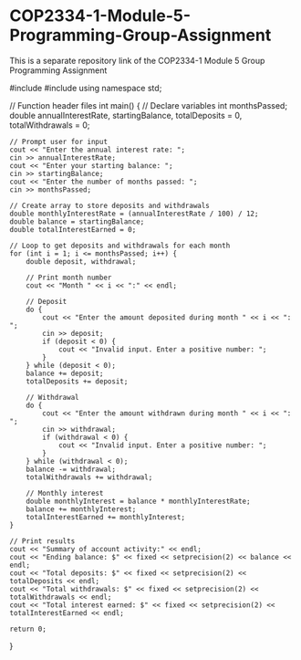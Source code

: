# COP2334-1-Module-5-Programming-Group-Assignment
This is a separate repository link of the COP2334-1 Module 5 Group Programming Assignment

#include <iostream>
#include <iomanip>
using namespace std;

// Function header files
int main() {
    // Declare variables
    int monthsPassed;
    double annualInterestRate, startingBalance, totalDeposits = 0, totalWithdrawals = 0;

    // Prompt user for input
    cout << "Enter the annual interest rate: ";
    cin >> annualInterestRate;
    cout << "Enter your starting balance: ";
    cin >> startingBalance;
    cout << "Enter the number of months passed: ";
    cin >> monthsPassed;

    // Create array to store deposits and withdrawals
    double monthlyInterestRate = (annualInterestRate / 100) / 12;
    double balance = startingBalance;
    double totalInterestEarned = 0;

    // Loop to get deposits and withdrawals for each month
    for (int i = 1; i <= monthsPassed; i++) {
        double deposit, withdrawal;

        // Print month number
        cout << "Month " << i << ":" << endl;

        // Deposit
        do {
            cout << "Enter the amount deposited during month " << i << ": ";
            cin >> deposit;
            if (deposit < 0) {
                cout << "Invalid input. Enter a positive number: ";
            }
        } while (deposit < 0);
        balance += deposit;
        totalDeposits += deposit;

        // Withdrawal
        do {
            cout << "Enter the amount withdrawn during month " << i << ": ";
            cin >> withdrawal;
            if (withdrawal < 0) {
                cout << "Invalid input. Enter a positive number: ";
            }
        } while (withdrawal < 0);
        balance -= withdrawal;
        totalWithdrawals += withdrawal;

        // Monthly interest
        double monthlyInterest = balance * monthlyInterestRate;
        balance += monthlyInterest;
        totalInterestEarned += monthlyInterest;
    }

    // Print results
    cout << "Summary of account activity:" << endl;
    cout << "Ending balance: $" << fixed << setprecision(2) << balance << endl;
    cout << "Total deposits: $" << fixed << setprecision(2) << totalDeposits << endl;
    cout << "Total withdrawals: $" << fixed << setprecision(2) << totalWithdrawals << endl;
    cout << "Total interest earned: $" << fixed << setprecision(2) << totalInterestEarned << endl;

    return 0;
}

